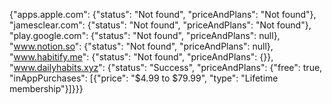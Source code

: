{"apps.apple.com": {"status": "Not found", "priceAndPlans": "Not found"}, "jamesclear.com": {"status": "Not found", "priceAndPlans": "Not found"}, "play.google.com": {"status": "Not found", "priceAndPlans": null}, "www.notion.so": {"status": "Not found", "priceAndPlans": null}, "www.habitify.me": {"status": "Not found", "priceAndPlans": {}}, "www.dailyhabits.xyz": {"status": "Success", "priceAndPlans": {"free": true, "inAppPurchases": [{"price": "$4.99 to $79.99", "type": "Lifetime membership"}]}}}